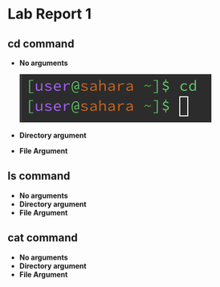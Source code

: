 # Lab Report 1

## cd command
* __No arguments__
  
  ![Image](cd-no-args.png)
* __Directory argument__
* __File Argument__

## ls command
* __No arguments__
* __Directory argument__
* __File Argument__

## cat command
* __No arguments__
* __Directory argument__
* __File Argument__
